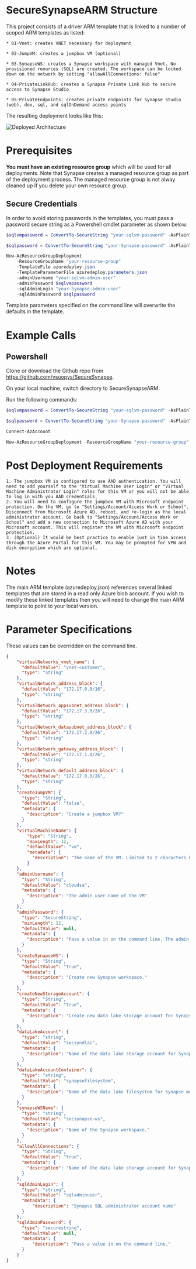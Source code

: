 # SecureSynapseARM Structure

This project consists of a driver ARM template that is linked to a number of scoped ARM templates as listed:
```
* 01-Vnet: creates VNET necessary for deployment

* 02-JumpVM: creates a jumpbox VM (optional)

* 03-SynapseWS: creates a Synapse workspace with managed Vnet. No provisioned reources (SQL) are created. The workspace can be locked down on the network by setting "allowAllConnections: false"

* 04-PrivateLinkHub: creates a Synapse Private Link Hub to secure access to Synapse Studio

* 05-PrivateEndpoints: creates private endpoints for Synapse Studio (web), dev, sql, and sqlOnDemand access points
```

The resulting deployment looks like this:

![Deployed Architecture](images/deployedArchitecture.png?raw=true "Architecture")

# Prerequisites
**You must have an existing resource group** which will be used for all deployments. Note that Synapse creates a managed resource group as part of the deployment process. The managed resource group is not alway cleaned up if you delete your own resource group.

## Secure Credentials
In order to avoid storing passwords in the templates, you must pass a password secure string as a Powershell cmdlet parameter as shown below:
```powershell
$sqlvmpassword = ConvertTo-SecureString "your-sqlvm-password" -AsPlainText -Force

$sqlpassword = ConvertTo-SecureString "your-Synapse-password" -AsPlainText -Force

New-AzResourceGroupDeployment
    -ResourceGroupName "your-resource-group"
    -TemplateFile azuredeploy.json
    -TemplateParameterFile azuredeploy.parameters.json
    -adminUsername "your-sqlvm-admin-user"
    -adminPassword $sqlvmpassword
    -sqlAdminLogin "your-Synapse-admin-user"
    -sqlAdminPassword $sqlpassword
```

Template parameters specified on the command line will overwrite the defaults in the template.

# Example Calls

## Powershell
Clone or download the Github repo from https://github.com/vsuopys/SecureSynapse.

On your local machine, switch directory to SecureSynapseARM.

Run the following commands:

```powershell
$sqlvmpassword = ConvertTo-SecureString "your-sqlvm-password" -AsPlainText -Force

$sqlpassword = ConvertTo-SecureString "your-Synapse-password" -AsPlainText -Force

Connect-AzAccount

New-AzResourceGroupDeployment -ResourceGroupName "your-resource-group" -Name "your-deployment-name" -TemplateFile azuredeploy.json -TemplateParameterFile azuredeploy.parameters.json -adminUsername "your-sqlvm-admin-user" -adminPassword $sqlvmpassword -sqlAdminLogin "your-Synapse-admin-user" -sqlAdminPassword $sqlpassword -allowAllConnections "false" -createJumpVM "true"
```

# Post Deployment Requirements
```
1. The jumpbox VM is configured to use AAD authentication. You will need to add yourself to the "Virtual Machine User Login" or "Virtual Machine Administrator Login" roles for this VM or you will not be able to log in with you AAD credentials.
2. You will need to configure the jumpbox VM with Microsoft endpoint protection. On the VM, go to "Settings/Account/Access Work or School". Disconnect from Microsoft Azure AD, reboot, and re-login as the local administrator account. Go back to "Settings/Account/Access Work or School" and add a new connection to Microsoft Azure AD with your Microsoft account. This will register the VM with Microsoft endpoint protection.
3. (Optional) It would be best practice to enable just in time access through the Azure Portal for this VM. You may be prompted for VPN and disk encryption which are optional.
```

# Notes
The main ARM template (azuredeploy.json) references several linked templates that are stored in a read only Azure blob account. If you wish to modify these linked templates then you will need to change the main ARM template to point to your local version.

# Parameter Specifications
These values can be overridden on the command line.

```json
{
    "virtualNetworks_vnet_name": {
      "defaultValue": "vnet-customer",
      "type": "String"
    },
    "virtualNetwork_address_block": {
      "defaultValue": "172.17.0.0/16",
      "type": "string"
    },
    "virtualNetwork_appsubnet_address_block": {
      "defaultValue": "172.17.3.0/26",
      "type": "string"
    },
    "virtualNetwork_datasubnet_address_block": {
      "defaultValue": "172.17.2.0/26",
      "type": "string"
    },
    "virtualNetwork_gateway_address_block": {
      "defaultValue": "172.17.1.0/26",
      "type": "string"
    },
    "virtualNetwork_default_address_block": {
      "defaultValue": "172.17.0.0/26",
      "type": "string"
    },
    "createJumpVM": {
      "type": "String",
      "defaultValue": "false",
      "metadata": {
        "description": "Create a jumpbox VM?"
      }
    },
    "virtualMachineName": {
        "type": "String",
        "maxLength": 12,
        "defaultValue": "vm",    
        "metadata": {
          "description": "The name of the VM. Limited to 2 characters because a unique string is appendedin the template."
        }
    },
    "adminUsername": {
      "type": "String",
      "defaultValue": "cloudsa",
      "metadata": {
        "description": "The admin user name of the VM"
      }
    },
    "adminPassword": {
      "type": "SecureString",
      "minLength": 12,
      "defaultValue": null,
      "metadata": {
        "description": "Pass a value in on the command line. The admin password of the VM, 12 characters minimum."
      }
    },
    "createSynapseWS": {
      "type": "String",
      "defaultValue": "true",
      "metadata": {
        "description": "Create new Synapse workspace."
      }
    },
    "createNewStorageAccount": {
      "type": "String",
      "defaultValue": "true",
      "metadata": {
        "description": "Create new data lake storage account for Synapse metadata."
      }
    },
    "dataLakeAccount": {
      "type": "string",
      "defaultValue": "secsyndlac",
      "metadata": {
        "description": "Name of the data lake storage account for Synapse metadata."
      }
    },
    "dataLakeAccountContainer": {
      "type": "string",
      "defaultValue": "synapsefilesystem",
      "metadata": {
        "description": "Name of the data lake filesystem for Synapse metadata."
      }
    },
    "synapseWSName": {
      "type": "string",
      "defaultValue": "secsynapse-ws",
      "metadata": {
        "description": "Name of the Synapse workspace."
      }
    },
    "allowAllConnections": {
      "type": "String",
      "defaultValue": "true",
      "metadata": {
        "description": "Name of the data lake storage account for Synapse metadata."
      }
    },
    "sqlAdminLogin": {
      "type": "string",
      "defaultValue": "sqladminuser",
      "metadata": {
          "description": "Synapse SQL administrator account name"
      }
    },
    "sqlAdminPassword": {
      "type": "securestring",
      "defaultValue": null,
      "metadata": {
          "description": "Pass a value in on the command line."
      }
    }
}
```